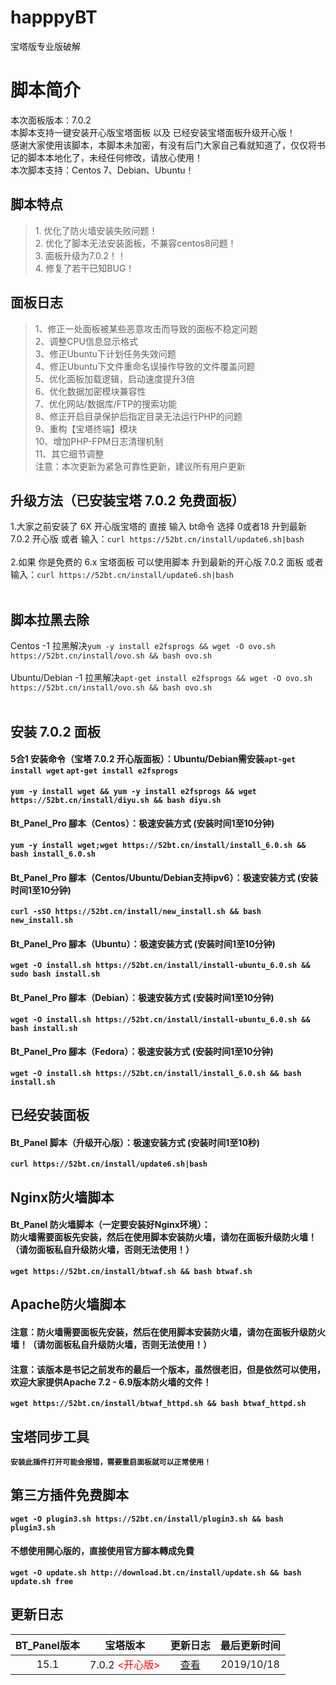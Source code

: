 # happpyBT
宝塔版专业版破解

<h1>脚本简介</h1>
<div>
<p>本次面板版本：7.0.2<br>本脚本支持一键安装开心版宝塔面板 以及 已经安装宝塔面板升级开心版！<br>
感谢大家使用该脚本，本脚本未加密，有没有后门大家自己看就知道了，仅仅将书记的脚本本地化了，未经任何修改，请放心使用！<br>
本次脚本支持：Centos 7、Debian、Ubuntu！<br>
</p>
</div>
</div>
<div>
<h2>脚本特点</h2>
<div>
<blockquote>
<p>
1. 优化了防火墙安装失败问题！<br>
2. 优化了脚本无法安装面板，不兼容centos8问题！<br>
3. 面板升级为7.0.2！！<br>
4. 修复了若干已知BUG！<br>

</p></blockquote>
</div>
</div>
<div>
<h2>面板日志</h2>
<div>
<blockquote>
<p>
1、修正一处面板被某些恶意攻击而导致的面板不稳定问题<br>
2、调整CPU信息显示格式<br>
3、修正Ubuntu下计划任务失效问题<br>
4、修正Ubuntu下文件重命名误操作导致的文件覆盖问题<br>
5、优化面板加载逻辑，启动速度提升3倍<br>
6、优化数据加密模块兼容性<br>
7、优化网站/数据库/FTP的搜索功能<br>
8、修正开启目录保护后指定目录无法运行PHP的问题<br>
9、重构【宝塔终端】模块<br>
10、增加PHP-FPM日志清理机制<br>
11、其它细节调整<br>
注意：本次更新为紧急可靠性更新，建议所有用户更新<br>
</p></blockquote>
</div>
</div>
<div>
<h2>升级方法（已安装宝塔 7.0.2 免费面板）</h2>
<div>
1.大家之前安装了 6X 开心版宝塔的 直接 输入 bt命令 选择 0或者18 升到最新 7.0.2 开心版 或者 输入：<code>curl https://52bt.cn/install/update6.sh|bash</code><br><br>
2.如果 你是免费的 6.x 宝塔面板 可以使用脚本 升到最新的开心版 7.0.2 面板 或者 输入：<code>curl https://52bt.cn/install/update6.sh|bash</code><br>
<br>


<p></p>
</div>
</div>
<div>
<h2>脚本拉黑去除</h2>
<div>
Centos -1 拉黑解决<code>yum -y install e2fsprogs && wget -O ovo.sh https://52bt.cn/install/ovo.sh && bash ovo.sh</code><br><br>
Ubuntu/Debian -1 拉黑解决<code>apt-get install e2fsprogs && wget -O ovo.sh https://52bt.cn/install/ovo.sh && bash ovo.sh</code><br>
<br>


<p></p>
</div>
</div>
<div>
<h2>安装 7.0.2 面板</h2>
<div>
<h4>5合1 安装命令（宝塔 7.0.2 开心版面板）：<span>Ubuntu/Debian需安装<code>apt-get install wget</code> <code>apt-get install e2fsprogs</code></span></h4>
<div class="highlighter-rouge"><div class="highlight"><pre class="highlight"><strong><code>yum -y install wget &amp;&amp; yum -y install e2fsprogs &amp;&amp; wget https://52bt.cn/install/diyu.sh &amp;&amp; bash diyu.sh</code></strong>
</pre></div></div>
</div>
</div>
<div>
<h4>Bt_Panel_Pro 腳本（Centos）：<span>极速安装方式  (安装时间1至10分钟)</span></h4>
<div class="highlighter-rouge"><div class="highlight"><pre class="highlight"><strong><code>yum -y install wget;wget https://52bt.cn/install/install_6.0.sh &amp;&amp; bash install_6.0.sh</code></strong>
</pre></div></div>
</div>
</div>

<div>
<div>
<h4>Bt_Panel_Pro 腳本（Centos/Ubuntu/Debian支持ipv6）：<span>极速安装方式  (安装时间1至10分钟)</span></h4>
<div class="highlighter-rouge"><div class="highlight"><pre class="highlight"><strong><code>curl -sSO https://52bt.cn/install/new_install.sh &amp;&amp; bash new_install.sh</code></strong>
</pre></div></div>
</div>
</div>


<div>
<div>
<h4>Bt_Panel_Pro 腳本（Ubuntu）：<span>极速安装方式  (安装时间1至10分钟)</span></h4>
<div class="highlighter-rouge"><div class="highlight"><pre class="highlight"><strong><code>wget -O install.sh https://52bt.cn/install/install-ubuntu_6.0.sh &amp;&amp; sudo bash install.sh</code></strong>
</pre></div></div>
</div>
</div>


<div>
<div>
<h4>Bt_Panel_Pro 腳本（Debian）：<span>极速安装方式  (安装时间1至10分钟)</span></h4>
<div class="highlighter-rouge"><div class="highlight"><pre class="highlight"><strong><code>wget -O install.sh https://52bt.cn/install/install-ubuntu_6.0.sh &amp;&amp; bash install.sh</code></strong>
</pre></div></div>
</div>
</div>

<div>
<div>
<h4>Bt_Panel_Pro 腳本（Fedora）：<span>极速安装方式  (安装时间1至10分钟)</span></h4>
<div class="highlighter-rouge"><div class="highlight"><pre class="highlight"><strong><code>wget -O install.sh https://52bt.cn/install/install_6.0.sh &amp;&amp; bash install.sh</code></strong>
</pre></div></div>
</div>
</div>



<h2>已经安装面板</h2>   
<div> 
<div>
<h4>Bt_Panel 脚本（升级开心版）：<span>极速安装方式  (安装时间1至10秒)</span></h4>
<div class="highlighter-rouge"><div class="highlight"><pre class="highlight"><strong><code>curl https://52bt.cn/install/update6.sh|bash</code></strong>
</pre></div></div>
</div>
</div> 
  
 
<h2>Nginx防火墙脚本</h2>   
<div> 
<div>
<h4>Bt_Panel 防火墙脚本（一定要安装好Nginx环境）：<span><br>防火墙需要面板先安装，然后在使用脚本安装防火墙，请勿在面板升级防火墙！（请勿面板私自升级防火墙，否则无法使用！）</span></h4>
<div class="highlighter-rouge"><div class="highlight"><pre class="highlight"><strong><code>wget https://52bt.cn/install/btwaf.sh && bash btwaf.sh</code></strong>
</pre></div></div>
</div>
</div>  


<h2>Apache防火墙脚本</h2>   
<div> 
<div>
<h4>注意：防火墙需要面板先安装，然后在使用脚本安装防火墙，请勿在面板升级防火墙！（请勿面板私自升级防火墙，否则无法使用！） </span></h4>
<h4>注意：该版本是书记之前发布的最后一个版本，虽然很老旧，但是依然可以使用，欢迎大家提供Apache 7.2 - 6.9版本防火墙的文件！ </span></h4>
<div class="highlighter-rouge"><div class="highlight"><pre class="highlight"><strong><code>wget https://52bt.cn/install/btwaf_httpd.sh && bash btwaf_httpd.sh</code></strong>
</pre></div></div>
</div>
</div> 

<h2>宝塔同步工具</h2>   
<div> 
<div>
<div class="highlighter-rouge"><div class="highlight"><pre class="highlight"><strong><code>安装此插件打开可能会报错，需要重启面板就可以正常使用！</code></strong>
</pre></div></div>
</div>
</div>  

<h2>第三方插件免费脚本</h2>   
<div> 
<div>
<div class="highlighter-rouge"><div class="highlight"><pre class="highlight"><strong><code>wget -O plugin3.sh https://52bt.cn/install/plugin3.sh && bash plugin3.sh</code></strong>
</pre></div></div>
</div>
</div>  

<div>
<div>
<h4>不想使用開心版的，直接使用官方腳本轉成免費</h4>
<div class="highlighter-rouge"><div class="highlight"><pre class="highlight"><strong><code>wget -O update.sh http://download.bt.cn/install/update.sh &amp;&amp; bash update.sh free</code></strong>
</pre></div></div>
</div>
</div>

<div>
<h2 onclick="if (!window.__cfRLUnblockHandlers) return false; OpenChangeLog();">更新日志</h2>
<div>
<table>
<thead>
<tr>
<th style="text-align: left">BT_Panel版本</th>
<th style="text-align: left"><center>宝塔版本</center></th>
<th style="text-align: left">更新日志</th>
<th style="text-align: left">最后更新时间</th>
</tr>
</thead>
<tbody>
<tr>
<td style="text-align: left"><center>15.1</center></td>
<td style="text-align: left"><center>7.0.2<font size="" color="#ff0000"> &lt;开心版&gt;</font></center></td>
<td style="text-align: left"><center><a href="https://52bt.cn/log/log.txt" target="_blank">查看</a></center></td>
<td style="text-align: left"><center>2019/10/18</center></td>
</tr>
</tbody>
</table>
</div>
</div>

</section>
